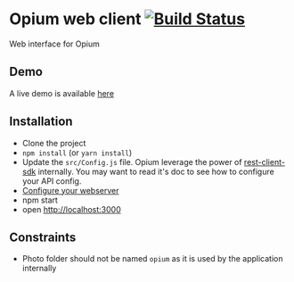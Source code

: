 Opium web client [![Build Status](https://travis-ci.org/opium/opium-web.svg?branch=react)](https://travis-ci.org/opium/opium-web)
===========

Web interface for Opium

## Demo
A live demo is available [here](https://opium.github.io)

## Installation
  * Clone the project
  * `npm install`  (or `yarn install`)
  * Update the `src/Config.js` file. Opium leverage the power of [rest-client-sdk](https://github.com/mapado/rest-client-js-sdk) internally. You may want to read it's doc to see how to configure your API config.
  * [Configure your webserver](https://github.com/opium/opium-server)
  * npm start
  * open [http://localhost:3000](http://localhost:3000)

## Constraints
  * Photo folder should not be named `opium` as it is used by the application internally
